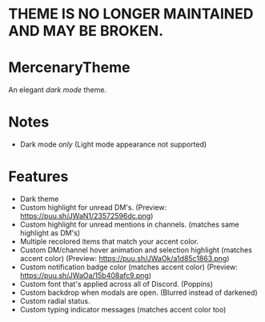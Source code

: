 # THEME IS NO LONGER MAINTAINED AND MAY BE BROKEN.

# MercenaryTheme

An elegant _dark mode_ theme.

# Notes

- Dark mode _only_ (Light mode appearance not supported)

# Features

- Dark theme
- Custom highlight for unread DM's. (Preview: https://puu.sh/JWaN1/23572596dc.png)
- Custom highlight for unread mentions in channels. (matches same highlight as DM's)
- Multiple recolored items that match your accent color.
- Custom DM/channel hover animation and selection highlight (matches accent color) (Preview: https://puu.sh/JWaOk/a1d85c1863.png)
- Custom notification badge color (matches accent color) (Preview: https://puu.sh/JWaOa/15b408afc9.png)
- Custom font that's applied across all of Discord. (Poppins)
- Custom backdrop when modals are open. (Blurred instead of darkened)
- Custom radial status.
- Custom typing indicator messages (matches accent color too)
